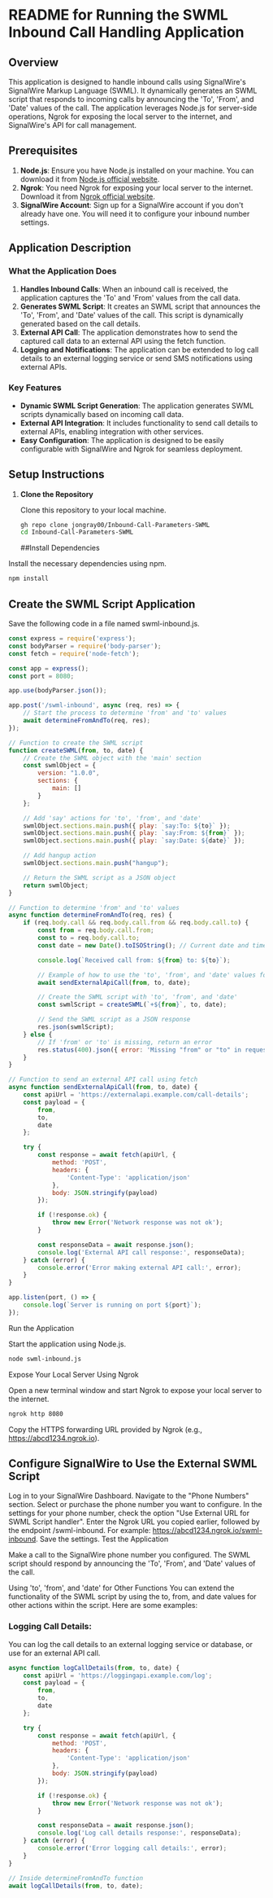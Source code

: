 # README for Running the SWML Inbound Call Handling Application

## Overview

This application is designed to handle inbound calls using SignalWire's SignalWire Markup Language (SWML). It dynamically generates an SWML script that responds to incoming calls by announcing the 'To', 'From', and 'Date' values of the call. The application leverages Node.js for server-side operations, Ngrok for exposing the local server to the internet, and SignalWire's API for call management.

## Prerequisites
1. **Node.js**: Ensure you have Node.js installed on your machine. You can download it from [Node.js official website](https://nodejs.org/).
2. **Ngrok**: You need Ngrok for exposing your local server to the internet. Download it from [Ngrok official website](https://ngrok.com/).
3. **SignalWire Account**: Sign up for a SignalWire account if you don't already have one. You will need it to configure your inbound number settings.

## Application Description

### What the Application Does

1. **Handles Inbound Calls**: When an inbound call is received, the application captures the 'To' and 'From' values from the call data.
2. **Generates SWML Script**: It creates an SWML script that announces the 'To', 'From', and 'Date' values of the call. This script is dynamically generated based on the call details.
3. **External API Call**: The application demonstrates how to send the captured call data to an external API using the fetch function.
4. **Logging and Notifications**: The application can be extended to log call details to an external logging service or send SMS notifications using external APIs.

### Key Features

- **Dynamic SWML Script Generation**: The application generates SWML scripts dynamically based on incoming call data.
- **External API Integration**: It includes functionality to send call details to external APIs, enabling integration with other services.
- **Easy Configuration**: The application is designed to be easily configurable with SignalWire and Ngrok for seamless deployment.

## Setup Instructions

1. **Clone the Repository**

   Clone this repository to your local machine.

   ```bash
   gh repo clone jongray00/Inbound-Call-Parameters-SWML
   cd Inbound-Call-Parameters-SWML
   ```


   ##Install Dependencies

Install the necessary dependencies using npm.

```bash
npm install
```

## Create the SWML Script Application

Save the following code in a file named swml-inbound.js.

```javascript
const express = require('express');
const bodyParser = require('body-parser');
const fetch = require('node-fetch');

const app = express();
const port = 8080;

app.use(bodyParser.json());

app.post('/swml-inbound', async (req, res) => {
    // Start the process to determine 'from' and 'to' values
    await determineFromAndTo(req, res);
});

// Function to create the SWML script
function createSWML(from, to, date) {
    // Create the SWML object with the 'main' section
    const swmlObject = {
        version: "1.0.0",
        sections: {
            main: []
        }
    };

    // Add 'say' actions for 'to', 'from', and 'date'
    swmlObject.sections.main.push({ play: `say:To: ${to}` });
    swmlObject.sections.main.push({ play: `say:From: ${from}` });
    swmlObject.sections.main.push({ play: `say:Date: ${date}` });

    // Add hangup action
    swmlObject.sections.main.push("hangup");

    // Return the SWML script as a JSON object
    return swmlObject;
}

// Function to determine 'from' and 'to' values
async function determineFromAndTo(req, res) {
    if (req.body.call && req.body.call.from && req.body.call.to) {
        const from = req.body.call.from;
        const to = req.body.call.to;
        const date = new Date().toISOString(); // Current date and time

        console.log(`Received call from: ${from} to: ${to}`);

        // Example of how to use the 'to', 'from', and 'date' values for an external API call using fetch
        await sendExternalApiCall(from, to, date);

        // Create the SWML script with 'to', 'from', and 'date'
        const swmlScript = createSWML(`+${from}`, to, date);

        // Send the SWML script as a JSON response
        res.json(swmlScript);
    } else {
        // If 'from' or 'to' is missing, return an error
        res.status(400).json({ error: 'Missing "from" or "to" in request body' });
    }
}

// Function to send an external API call using fetch
async function sendExternalApiCall(from, to, date) {
    const apiUrl = 'https://externalapi.example.com/call-details';
    const payload = {
        from,
        to,
        date
    };

    try {
        const response = await fetch(apiUrl, {
            method: 'POST',
            headers: {
                'Content-Type': 'application/json'
            },
            body: JSON.stringify(payload)
        });

        if (!response.ok) {
            throw new Error('Network response was not ok');
        }

        const responseData = await response.json();
        console.log('External API call response:', responseData);
    } catch (error) {
        console.error('Error making external API call:', error);
    }
}

app.listen(port, () => {
    console.log(`Server is running on port ${port}`);
});
```
Run the Application

Start the application using Node.js.

```bash
node swml-inbound.js
```
Expose Your Local Server Using Ngrok


Open a new terminal window and start Ngrok to expose your local server to the internet.

```bash
ngrok http 8080
```

Copy the HTTPS forwarding URL provided by Ngrok (e.g., https://abcd1234.ngrok.io).

## Configure SignalWire to Use the External SWML Script

Log in to your SignalWire Dashboard.
Navigate to the "Phone Numbers" section.
Select or purchase the phone number you want to configure.
In the settings for your phone number, check the option "Use External URL for SWML Script handler".
Enter the Ngrok URL you copied earlier, followed by the endpoint /swml-inbound. For example: https://abcd1234.ngrok.io/swml-inbound.
Save the settings.
Test the Application

Make a call to the SignalWire phone number you configured. The SWML script should respond by announcing the 'To', 'From', and 'Date' values of the call.

Using 'to', 'from', and 'date' for Other Functions
You can extend the functionality of the SWML script by using the to, from, and date values for other actions within the script. Here are some examples:

### Logging Call Details:

You can log the call details to an external logging service or database, or use for an external API call.

```javascript
async function logCallDetails(from, to, date) {
    const apiUrl = 'https://loggingapi.example.com/log';
    const payload = {
        from,
        to,
        date
    };

    try {
        const response = await fetch(apiUrl, {
            method: 'POST',
            headers: {
                'Content-Type': 'application/json'
            },
            body: JSON.stringify(payload)
        });

        if (!response.ok) {
            throw new Error('Network response was not ok');
        }

        const responseData = await response.json();
        console.log('Log call details response:', responseData);
    } catch (error) {
        console.error('Error logging call details:', error);
    }
}

// Inside determineFromAndTo function
await logCallDetails(from, to, date);
```

